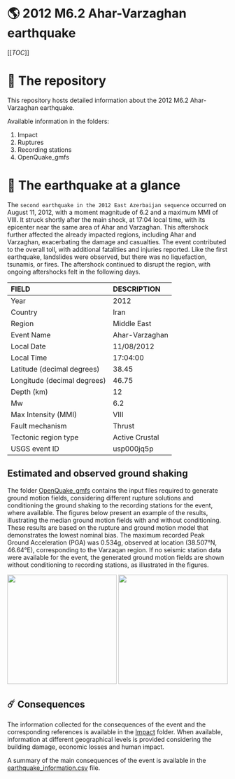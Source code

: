 # 🌎 2012 M6.2 Ahar-Varzaghan earthquake
[[_TOC_]]

# 📂 The repository

This repository hosts detailed information about the 2012 M6.2 Ahar-Varzaghan earthquake.

Available information in the folders:

1. Impact
2. Ruptures
3. Recording stations
4. OpenQuake_gmfs


# 🚀 The earthquake at a glance 

The `second earthquake in the 2012 East Azerbaijan sequence` occurred on August 11, 2012, with a moment magnitude of 6.2 and a maximum MMI of VIII. It struck shortly after the main shock, at 17:04 local time, with its epicenter near the same area of Ahar and Varzaghan. This aftershock further affected the already impacted regions, including Ahar and Varzaghan, exacerbating the damage and casualties. The event contributed to the overall toll, with additional fatalities and injuries reported. Like the first earthquake, landslides were observed, but there was no liquefaction, tsunamis, or fires. The aftershock continued to disrupt the region, with ongoing aftershocks felt in the following days.

| FIELD | DESCRIPTION |
|:------|:------------|
| Year | 2012 |
| Country | Iran |
| Region | Middle East |
| Event Name | Ahar-Varzaghan |
| Local Date | 11/08/2012 |
| Local Time | 17:04:00 |
| Latitude (decimal degrees) | 38.45 |
| Longitude (decimal degrees) | 46.75 |
| Depth (km) | 12 |
| Mw | 6.2 |
| Max Intensity (MMI) | VIII |
| Fault mechanism | Thrust |
| Tectonic region type | Active Crustal |
| USGS event ID | usp000jq5p |

## Estimated and observed ground shaking

The folder [OpenQuake_gmfs](./OpenQuake_gmfs/) contains the input files required to generate ground motion fields, considering different rupture solutions and conditioning the ground shaking to the recording stations for the event, where available. The figures below present an example of the results, illustrating the median ground motion fields with and without conditioning. These results are based on the rupture and ground motion model that demonstrates the lowest nominal bias. The maximum recorded Peak Ground Acceleration (PGA) was 0.534g, observed at location (38.507°N, 46.64°E), corresponding to the Varzaqan region. If no seismic station data were available for the event, the generated ground motion fields are shown without conditioning to recording stations, as illustrated in the figures.

<img src="./4_OpenQuake_gmfs/median_gmf_stations_none.png" height="250">
<img src="./4_OpenQuake_gmfs/median_gmf_stations_seismic.png" height="250">

## ☄️ Consequences

The information collected for the consequences of the event and the corresponding references is available in the [Impact](./Impact) folder. When available, information at different geographical levels is provided considering the building damage, economic losses and human impact.

A summary of the main consequences of the event is available in the [earthquake_information.csv](./earthquake_information.csv) file.